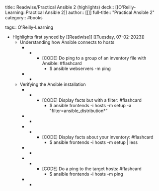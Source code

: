 title:: Readwise/Practical Ansible 2 (highlights)
deck:: [[O'Reilly-Learning::Practical Ansible 2]]
author:: [[]]
full-title:: "Practical Ansible 2"
category:: #books

tags:: O'Reilly-Learning

- Highlights first synced by [[Readwise]] [[Tuesday, 07-02-2023]]
	- Understanding how Ansible connects to hosts
		- -
			- [CODE] Do ping to a group of an inventory file with Ansible: #flashcard
				- $ ansible webservers -m ping
		- -
	- Verifying the Ansible installation
		- -
			- [CODE] Display facts but with a filter: #flashcard
				- $ ansible frontends -i hosts -m setup -a "filter=ansible_distribution*"
		- -
		- -
			- [CODE] Display facts about your inventory: #flashcard
				- $ ansible frontends -i hosts -m setup | less
		- -
		- -
			- [CODE] Do a ping to the target hosts: #flashcard
				- $ ansible frontends -i hosts -m ping
		- -